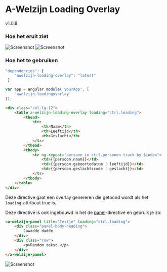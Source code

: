 # A-Welzijn Loading Overlay

v1.0.8

### Hoe het eruit ziet

![Screenshot](https://s3.amazonaws.com/f.cl.ly/items/3E0j2y2G1F01421M431p/table.PNG)
![Screenshot](https://s3.amazonaws.com/f.cl.ly/items/0A1Y0T1S1T0V2l1b2t17/tableloading.PNG)

### Hoe het te gebruiken

```javascript
"dependencies": {
	"awelzijn-loading-overlay": "latest"
 }
```
```javascript
var app = angular.module('yourApp', [
	'awelzijn.loadingoverlay'
]);
```

```html
<div class="col-lg-12">
	<table a-welzijn-loading-overlay loading="ctrl.loading">
		<thead>
			<tr>
				<th>Naam</th>
				<th>Leeftijd</th>
				<th>Geslacht</th>
			</tr>
		</thead>
		<tbody>
			<tr ng-repeat="persoon in ctrl.personen track by $index">
				<td>{{persoon.naam}}</td>
				<td>{{persoon.geboortedatum | leeftijd}}</td>
				<td>{{persoon.geslachtscode | geslacht}}</td>
			</tr>
		</tbody>
	</table>
</div>
```

Deze directive gaat een overlay genereren die getoond wordt als het `loading`-attribuut true is.

Deze directive is ook ingebouwd in het de [panel](https://github.com/A-welzijn/panel)-directive en gebruik je zo:

```html
<a-welzijn-panel title="Testje" loading="ctrl.loading">
    <div class="panel-body-heading">
        Jawadde dadde
    </div>
    <div class="row">
        <p>Random tekst.</p>
    </div>
</a-welzijn-panel>
```
![Screenshot](https://s3.amazonaws.com/f.cl.ly/items/0t3N0C1N0g0G2u1H261v/panelloading.PNG)
